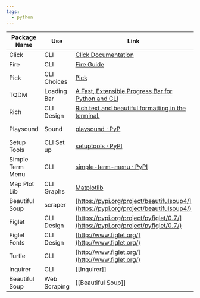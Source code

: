```yaml
---
tags:
  - python
---
```

| Package Name     | Use          | Link                                                                                                              | Tags    |
| ---------------- | ------------ | ----------------------------------------------------------------------------------------------------------------- | ------- |
| Click            | CLI          | [](https://click.palletsprojects.com/en/8.1.x/)[Click Documentation](https://click.palletsprojects.com/en/8.1.x/) | #CLI    |
| Fire             | CLI          | [Fire Guide](https://google.github.io/python-fire/guide/)                                                         | #CLI    |
| Pick             | CLI Choices  | [Pick](https://pypi.org/project/pick/)                                                                            | #CLI    |
| TQDM             | Loading Bar  | [A Fast, Extensible Progress Bar for Python and CLI](https://github.com/tqdm/tqdm)                                | #CLI    |
| Rich             | CLI Design   | [Rich text and beautiful formatting in the terminal.](https://github.com/Textualize/rich)                         | #CLI    |
| Playsound        | Sound        | [playsound · PyP](https://pypi.org/project/playsound/)                                                            | no tags |
| Setup Tools      | CLI Set up   | [setuptools · PyPI](https://pypi.org/project/setuptools/)                                                         | #CLI    |
| Simple Term Menu | CLI          | [simple-term-menu · PyPI](https://pypi.org/project/simple-term-menu/)                                             | #CLI    |
| Map Plot Lib     | CLI Graphs   | [Matplotlib](https://matplotlib.org/)                                                                             | no tags |
| Beautiful Soup   | scraper      | [https://pypi.org/project/beautifulsoup4/](https://pypi.org/project/beautifulsoup4/)                              | no tags |
| Figlet           | CLI Design   | [https://pypi.org/project/pyfiglet/0.7/](https://pypi.org/project/pyfiglet/0.7/)                                  | #CLI    |
| Figlet Fonts     | CLI Design   | [http://www.figlet.org/](http://www.figlet.org/)                                                                  | #CLI    |
| Turtle           | CLI          | [http://www.figlet.org/](http://www.figlet.org/)                                                                  | no tags |
| Inquirer         | CLI          | [[Inquirer]]                                       | #CLI    |
| Beautiful Soup   | Web Scraping | [[Beautiful Soup]]                                                                                                |         |

